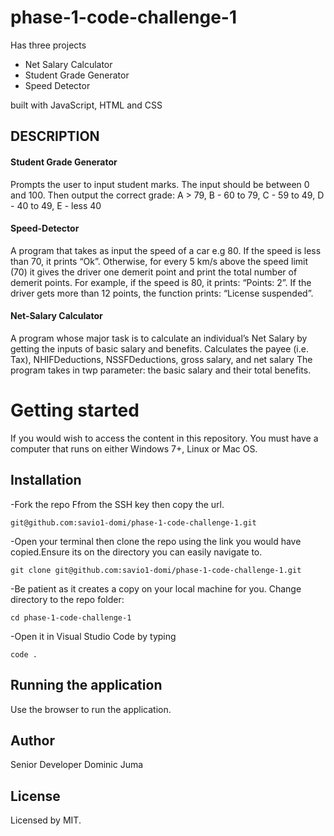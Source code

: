 # phase-1-code-challenge-1
Has three projects 
<ul>
    <li>Net Salary Calculator</li>
    <li>Student Grade Generator</li>
    <li>Speed Detector</li>
</ul>
built with JavaScript, HTML and CSS

## DESCRIPTION
#### Student Grade Generator
 Prompts the user to input student marks. The input should be between 0 and 100. Then output the correct grade: A > 79, B - 60 to 79, C - 59 to 49, D - 40 to 49, E - less 40 

#### Speed-Detector 
A program that takes as input the speed of a car e.g 80. If the speed is less than 70, it prints “Ok”. Otherwise, for every 5 km/s above the speed limit (70) it gives the driver one demerit point and print the total number of demerit points. For example, if the speed is 80, it prints: “Points: 2”. If the driver gets more than 12 points, the function prints: “License suspended”.
#### Net-Salary Calculator 
A program whose major task is to calculate an individual’s Net Salary by getting the inputs of basic salary and benefits. Calculates the payee (i.e. Tax), NHIFDeductions, NSSFDeductions, gross salary, and net salary The program takes in twp parameter: the basic salary and their total benefits.


# Getting started
If you would wish to access the content in this repository. You must have a computer that runs on either Windows 7+, Linux or Mac OS.

## Installation
-Fork the repo Ffrom the SSH key then copy the url.
      
    git@github.com:savio1-domi/phase-1-code-challenge-1.git

-Open your terminal then clone the repo using the link you would have copied.Ensure its on the directory you can easily navigate to.


    git clone git@github.com:savio1-domi/phase-1-code-challenge-1.git



-Be patient as it creates a copy on your local machine for you.
Change directory to the repo folder:



    cd phase-1-code-challenge-1


-Open it in Visual Studio Code by typing

    code . 

## Running the application
Use the browser to run the application.
            
## Author
Senior Developer Dominic Juma

## License 
Licensed by MIT.